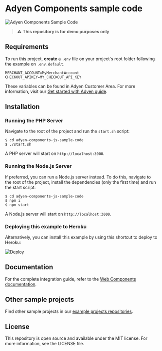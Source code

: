 # Adyen Components sample code

![Adyen Components Sample Code](screenshot.png)

> ⚠️ **This repository is for demo purposes only**

## Requirements

To run this project, **create** a `.env` file on your project's root folder following the example on `.env.default`.

```
MERCHANT_ACCOUNT=MyMerchantAccount
CHECKOUT_APIKEY=MY_CHECKOUT_API_KEY
```

These variables can be found in Adyen Customer Area. For more information, visit our [Get started with Adyen guide](https://docs.adyen.com/payments-essentials/get-started-with-adyen).

## Installation

### Running the PHP Server

Navigate to the root of the project and run the `start.sh` script:

```
$ cd adyen-components-js-sample-code
$ ./start.sh
```

A PHP server will start on `http://localhost:3000`.

### Running the Node.js Server

If preferred, you can run a Node.js server instead.
To do this, navigate to the root of the project, install the dependencies (only the first time) and run the start script:

```
$ cd adyen-components-js-sample-code
$ npm i
$ npm start
```

A Node.js server will start on `http://localhost:3000`.

### Deploying this example to Heroku

Alternatively, you can install this example by using this shortcut to deploy to Heroku:

[![Deploy](https://www.herokucdn.com/deploy/button.svg)](https://heroku.com/deploy?template=https://github.com/nobuyaiwao/component-js)

## Documentation

For the complete integration guide, refer to the [Web Components documentation](https://docs.adyen.com/checkout/components-web/).

## Other sample projects

Find other sample projects in our [example projects repositories](https://github.com/adyen-examples).

## License

This repository is open source and available under the MIT license. For more information, see the LICENSE file.
